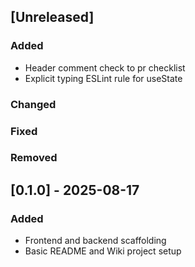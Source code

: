 ## [Unreleased]
### Added
- Header comment check to pr checklist
- Explicit typing ESLint rule for useState
### Changed

### Fixed

### Removed

## [0.1.0] - 2025-08-17
### Added
- Frontend and backend scaffolding
- Basic README and Wiki project setup